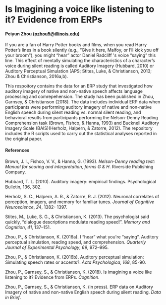 # Is Imagining a voice like listening to it? Evidence from ERPs 
#### Peiyun Zhou (pzhou5@illinois.edu)

If you are a fan of Harry Potter books and films, when you read Harry Potter’s lines in a book silently (e.g., “Give it here, Malfoy, or I’ll kick you off your broom"), you might “hear” actor Daniel Radcliff 's voice “saying” this line. This effect of mentally simulating the characteristics of a character’s voice during silent reading is called Auditory Imagery (Hubbard, 2010) or Auditory Perceptual Simulation (APS; Stites, Luke, & Christianson, 2013; Zhou & Christianson, 2016a,b).

This respoitory contains the data for an ERP study that investigated how auditory imagery of native and non-native speech affects language processing and comrepehension. The study has been published in Zhou, Garnsey, & Christianson (2018). The data includes individual ERP data when participants were performing auditory imagery of native and non-native English speech during silent reading vs. normal silent reading, and behavioral results from participants performing the Nelson-Denny Reading Comprehension task (Brown, Fishco, & Hanna, 1993) and Bucknell Auditory Imagery Scale (BAIS)(Herholz, Halpern, & Zatorre, 2012). The repository includes the R scripts used to carry out the statistical analyses reported in the original paper.

#### References

Brown, J. I., Fishco, V. V., & Hanna, G. (1993). _Nelson-Denny reading test: Manual for scoring and interpretation, forms G & H_. Riverside Publishing Company.

Hubbard, T. L. (2010). Auditory imagery: empirical findings. Psychological Bulletin, 136, 302.

Herholz, S. C., Halpern, A. R., & Zatorre, R. J. (2012). Neuronal correlates of perception, imagery, and memory for familiar tunes. _Journal of Cognitive Neuroscience_, _24_, 1382- 1397.

Stites, M., Luke, S. G., & Christianson, K. (2013). The psychologist said quickly, “dialogue descriptions modulate reading speed!”. _Memory and Cognition_, _41_, 137–151. 

Zhou, P., & Christianson, K. (2016a). I “hear” what you're “saying”. Auditory perceptual simulation, reading speed, and comprehension. _Quarterly Journal of Experimental Psychology_, _69_, 972–995.

Zhou, P., & Christianson, K. (2016b). Auditory perceptual simulation: Simulating speech rates or	accents?. _Acta Psychologica_, _168_, 85-90.

Zhou, P., Garnsey, S., & Christianson, K. (2018). Is imagining a voice like listening to it? Evidence from ERPs. _Cognition_. 

Zhou, P., Garnsey, S., & Christianson, K. (in press). ERP data on Auditory Imagery of native and non-native English speech during silent reading. _Data in Brief_. 
